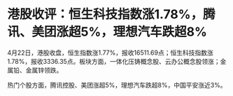 # 港股收评：恒生科技指数涨1.78%，腾讯、美团涨超5%，理想汽车跌超8%

4月22日，港股收盘，恒生指数涨1.77%，报收16511.69点；恒生科技指数涨1.78%，报收3336.35点。板块方面，一体化压铸概念股、云办公概念股领涨；金属铅、金属锌领跌。

热门个股方面，腾讯控股、美团涨超5%，理想汽车跌超8%，中国平安涨近3%。

